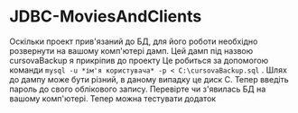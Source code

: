 # JDBC-MoviesAndClients
Оскільки проект прив'язаний до БД, для його роботи необхідно розвернути на вашому комп'ютері дамп. Цей дамп під назвою cursovaBackup я прикріпив до проекту Це робиться за допомогою команди `mysql -u *ім'я користувача* -p < C:\cursovaBackup.sql` . Шлях до дампу може бути різний, в даному випадку це диск С.  Тепер введіть пароль до свого облікового запису.  Перевірте чи з'явилась БД на вашому комп'ютері. Тепер можна тестувати додаток
